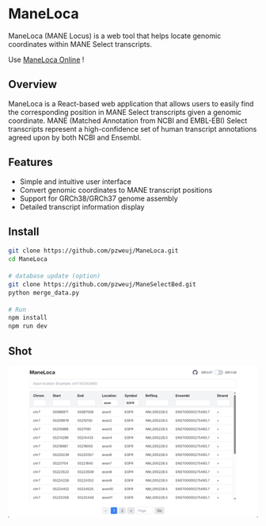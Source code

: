 # ManeLoca

ManeLoca (MANE Locus) is a web tool that helps locate genomic coordinates within MANE Select transcripts.

Use [ManeLoca Online](https://maneloca.vercel.app/) !

## Overview

ManeLoca is a React-based web application that allows users to easily find the corresponding position in MANE Select transcripts given a genomic coordinate. MANE (Matched Annotation from NCBI and EMBL-EBI) Select transcripts represent a high-confidence set of human transcript annotations agreed upon by both NCBI and Ensembl.

## Features

- Simple and intuitive user interface
- Convert genomic coordinates to MANE transcript positions
- Support for GRCh38/GRCh37 genome assembly
- Detailed transcript information display

## Install

```bash
git clone https://github.com/pzweuj/ManeLoca.git
cd ManeLoca

# database update (option)
git clone https://github.com/pzweuj/ManeSelectBed.git
python merge_data.py

# Run
npm install
npm run dev
```

## Shot
![preview](preview_shot.png)




